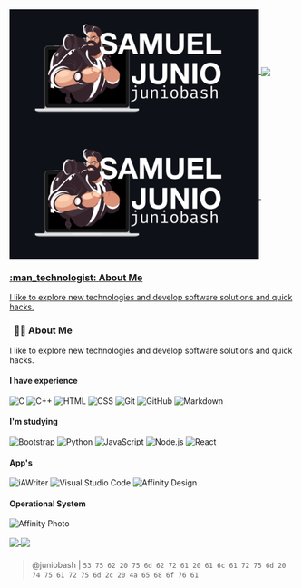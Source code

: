 <div>
<a href="https://github.com/juniobash">
<!--img height="150em" align="center" src="https://github-readme-stats.vercel.app/api?username=juniobash&show_icons=true&hide_border=true&layout=compact&theme=dark&include_all_commits=true&count_private=true"/-->
<img height="220em" align="center" src="assets/profile.png">
<img height="110em" align="center" src="https://github-readme-stats.vercel.app/api/top-langs/?username=juniobash&langs_count=7&hide_border=true&layout=compact&theme=dark"/>
</a>
</div>

<div>
<a href="https://github.com/juniobash">
<img height="220em" align="center" src="assets/profile.png">
<img>
    <h3> :man_technologist: About Me</h3>
    <p>I like to explore new technologies and develop software solutions and quick hacks.</p>
</img>
</a>
</div>

### &nbsp; :man_technologist: About Me
I like to explore new technologies and develop software solutions and quick hacks.
 
#### I have experience &nbsp; 
![C](https://img.shields.io/badge/-C-05122A?style=flat&logo=C&logoColor=A8B9CC) ![C++](https://img.shields.io/badge/-C++-05122A?style=flat&logo=C%2B%2B&logoColor=00599C) ![HTML](https://img.shields.io/badge/-HTML-05122A?style=flat&logo=HTML5) ![CSS](https://img.shields.io/badge/-CSS-05122A?style=flat&logo=CSS3&logoColor=1572B6) ![Git](https://img.shields.io/badge/-Git-05122A?style=flat&logo=git) ![GitHub](https://img.shields.io/badge/-GitHub-05122A?style=flat&logo=github) ![Markdown](https://img.shields.io/badge/-Markdown-05122A?style=flat&logo=markdown)&nbsp;

#### I'm studying &nbsp; 
![Bootstrap](https://img.shields.io/badge/-Bootstrap-05122A?style=flat&logo=bootstrap&logoColor=563D7C) ![Python](https://img.shields.io/badge/-Python-05122A?style=flat&logo=python) ![JavaScript](https://img.shields.io/badge/-JavaScript-05122A?style=flat&logo=javascript) ![Node.js](https://img.shields.io/badge/-Node.js-05122A?style=flat&logo=node.js) ![React](https://img.shields.io/badge/-React-05122A?style=flat&logo=react)&nbsp;

#### App's &nbsp; 
![iAWriter](https://img.shields.io/badge/-InDesign-05122A?style=flat&logo=adobe-indesign) ![Visual Studio Code](https://img.shields.io/badge/-Visual%20Studio%20Code-05122A?style=flat&logo=visual-studio-code&logoColor=007ACC) ![Affinity Design](https://img.shields.io/badge/-Illustrator-05122A?style=flat&logo=adobe-illustrator)&nbsp;

#### Operational System &nbsp;
![Affinity Photo](https://img.shields.io/badge/-Photoshop-05122A?style=flat&logo=adobe-photoshop)&nbsp;

<a href="https://github.com/juniobash/completeProjects">
  <img height="125em" align="center" src="https://github-readme-stats.vercel.app/api/pin/?username=juniobash&repo=completeProjects&hide_border=true&theme=dark" />
</a>
<a href="https://github.com/juniobash/projectsUnderConstruction">
  <img height="125em" align="center" src="https://github-readme-stats.vercel.app/api/pin/?username=juniobash&repo=projectsUnderConstruction&hide_border=true&theme=dark" />
</a>

###
> @juniobash | `53 75 62 20 75 6d 62 72 61 20 61 6c 61 72 75 6d 20 74 75 61 72 75 6d 2c 20 4a 65 68 6f 76 61`